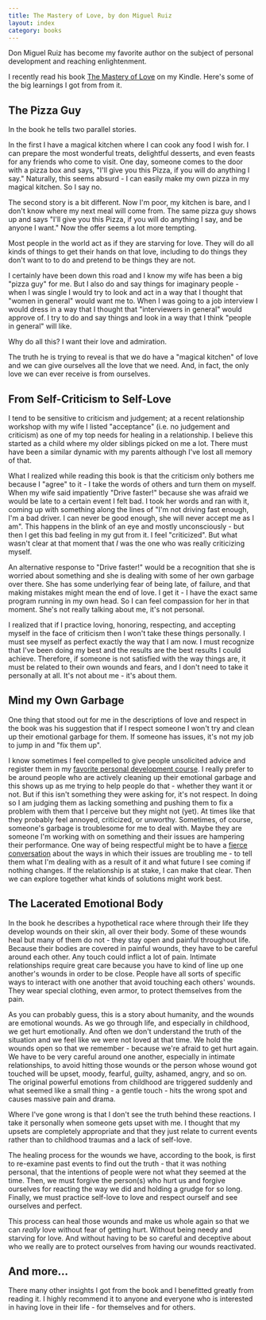 ```yaml
---
title: The Mastery of Love, by don Miguel Ruiz
layout: index
category: books
---
```


Don Miguel Ruiz has become my favorite author on the subject of personal development and reaching enlightenment.

I recently read his book [The Mastery of Love](http://amzn.to/W6av60) on my Kindle.  Here's some of the big learnings
I got from from it.

## The Pizza Guy

In the book he tells two parallel stories.

In the first I have a magical kitchen where I can cook any food I wish for. I can prepare the most wonderful treats,
delightful desserts, and even feasts for any friends who come to visit.  One day, someone comes to the door with a
pizza box and says, "I'll give you this Pizza, if you will do anything I say."  Naturally, this seems absurd - I can
easily make my own pizza in my magical kitchen.  So I say no.

The second story is a bit different.  Now I'm poor, my kitchen is bare, and I don't know where my next meal will come
from.  The same pizza guy shows up and says "I'll give you this Pizza, if you will do anything I say, and be anyone I
want."  Now the offer seems a lot more tempting.

Most people in the world act as if they are starving for love.  They will do all kinds of things to get their hands
on that love, including to do things they don't want to to do and pretend to be things they are not.

I certainly have been down this road and I know my wife has been a big "pizza guy" for me.  But I also do and say
things for imaginary people - when I was single I would try to look and act in a way that I thought that "women in
general" would want me to.  When I was going to a job interview I would dress in a way that I thought that
"interviewers in general" would approve of.  I try to do and say things and look in a way that I think "people in
general" will like.

Why do all this?  I want their love and admiration.

The truth he is trying to reveal is that we do have a "magical kitchen" of love and we can give ourselves all the
love that we need.  And, in fact, the only love we can ever receive is from ourselves.

## From Self-Criticism to Self-Love

I tend to be sensitive to criticism and judgement; at a recent relationship workshop with my wife I listed
"acceptance" (i.e. no judgement and criticism) as one of my top needs for healing in a relationship.  I believe
this started as a child where my older siblings picked on me a lot.  There must have been a similar dynamic with
my parents although I've lost all memory of that.

What I realized while reading this book is that the criticism only bothers me because I "agree" to it - I take the
words of others and turn them on myself.  When my wife said impatiently "Drive faster!" because she was afraid we
would be late to a certain event I felt bad.  I took her words and ran with it, coming up with something along the
lines of "I'm not driving fast enough, I'm a bad driver. I can never be good enough, she will never accept
me as I am".  This happens in the blink of an eye and mostly unconsciously - but then I get this bad feeling in
my gut from it.  I feel "criticized".  But what wasn't clear at that moment that <em>I</em> was the one who was
really criticizing myself.

An alternative response to "Drive faster!" would be a recognition that she is worried about something and she is
dealing with some of her own garbage over there.  She has some underlying fear of being late, of failure, and that
making mistakes might mean the end of love.  I get it - I have the exact same program running in my own head.  So I
can feel compassion for her in that moment.  She's not really talking about me, it's not personal.

I realized that if I practice loving, honoring, respecting, and accepting myself in the face of criticism then I
won't take these things personally.  I must see myself as perfect exactly the way that I am now.  I must recognize
that I've been doing my best and the results are the best results I could achieve.  Therefore, if someone is
not satisfied with the way things are, it must be related to their own wounds and fears, and I don't need to take
it personally at all.  It's not about me - it's about them.

## Mind my Own Garbage

One thing that stood out for me in the descriptions of love and respect in the book was his suggestion that if
I respect someone I won't try and clean up their emotional garbage for them.  If someone has issues, it's not my
job to jump in and "fix them up".

I know sometimes I feel compelled to give people unsolicited advice and register them in my [favorite personal
development course](http://www.landmarkeducation.com/).  I really prefer to be around people who are actively cleaning up their emotional garbage and
this shows up as me trying to help people do that - whether they want it or not.  But if this isn't something they were
asking for, it's not respect.  In doing so I am judging them as lacking something and pushing them to fix a problem
with them that I perceive but they might not (yet).  At times like that they probably feel annoyed, criticized, or
unworthy.
Sometimes, of course, someone's garbage is troublesome for me to deal with.  Maybe they are someone I'm working with
on something and their issues are hampering their performance.  One way of being respectful might be to have a
[fierce conversation](http://amzn.to/YExLnV) about the ways in which their issues are troubling me - to tell them what
I'm dealing with as a result of it and what future I see coming if nothing changes.  If the relationship is at stake,
I can make that clear.  Then we can explore together what kinds of solutions might work best.

## The Lacerated Emotional Body

In the book he describes a hypothetical race where through their life they develop wounds on their skin, all over their
body.  Some of these wounds heal but many of them do not - they stay open and painful throughout life.  Because their
bodies are covered in painful wounds, they have to be careful around each other.  Any touch could inflict a lot of
pain.  Intimate relationships require great care because you have to kind of line up one another's wounds in order
to be close.  People have all sorts of specific ways to interact with one another that avoid touching each others'
wounds.  They wear special clothing, even armor, to protect themselves from the pain.

As you can probably guess, this is a story about humanity, and the wounds are emotional wounds.  As we go through
life, and especially in childhood, we get hurt emotionally.  And often we don't understand the truth of the situation
and we feel like we were not loved at that time.  We hold the wounds open so that we remember - because we're afraid
to get hurt again.  We have to be very careful around one another, especially in intimate relationships, to avoid
hitting those wounds or the person whose wound got touched will be upset, moody, fearful, guilty, ashamed, angry,
and so on.  The original powerful emotions from childhood are triggered suddenly and what seemed like a small thing -
a gentle touch - hits the wrong spot and causes massive pain and drama.

Where I've gone wrong is that I don't see the truth behind these reactions.  I take it personally when someone
gets upset with me.  I thought that my upsets are completely appropriate and that they just relate to current events
rather than to childhood traumas and a lack of self-love.

The healing process for the wounds we have, according to the book, is first to re-examine past events to find out the
truth - that it was nothing personal, that the intentions of people were not what they seemed at the time.  Then, we
must forgive the person(s) who hurt us and forgive ourselves for reacting the way we did and holding a grudge for
so long.  Finally, we must practice self-love to love and respect ourself and see ourselves and perfect.

This process can heal those wounds and make us whole again so that we can <em>really</em> love without fear of
getting hurt.  Without being needy and starving for love.  And without having to be so careful and deceptive about
who we really are to protect ourselves from having our wounds reactivated.

## And more...

There many other insights I got from the book and I benefitted greatly from reading it.  I highly recommend it to anyone
and everyone who is interested in having love in their life - for themselves and for others.